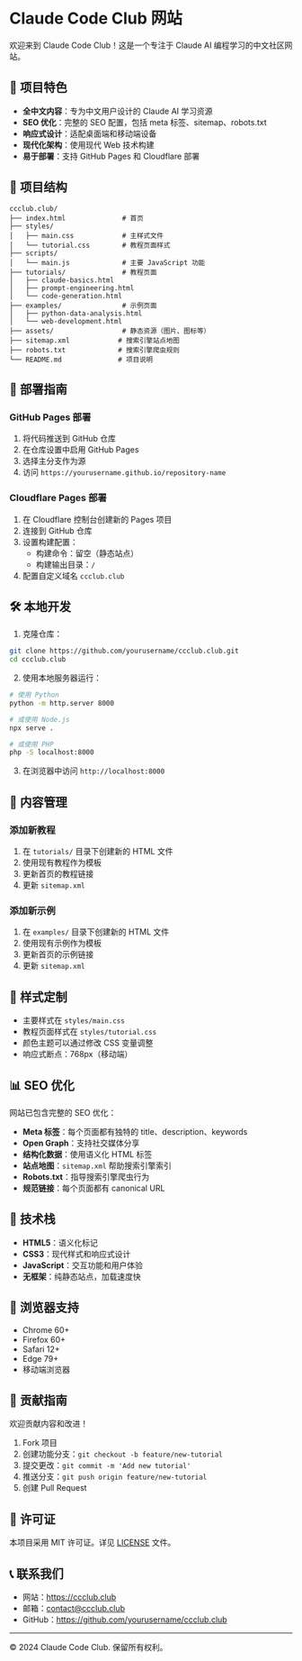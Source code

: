 # Claude Code Club 网站

欢迎来到 Claude Code Club！这是一个专注于 Claude AI 编程学习的中文社区网站。

## 🌟 项目特色

- **全中文内容**：专为中文用户设计的 Claude AI 学习资源
- **SEO 优化**：完整的 SEO 配置，包括 meta 标签、sitemap、robots.txt
- **响应式设计**：适配桌面端和移动端设备
- **现代化架构**：使用现代 Web 技术构建
- **易于部署**：支持 GitHub Pages 和 Cloudflare 部署

## 📁 项目结构

```
ccclub.club/
├── index.html              # 首页
├── styles/
│   ├── main.css            # 主样式文件
│   └── tutorial.css        # 教程页面样式
├── scripts/
│   └── main.js             # 主要 JavaScript 功能
├── tutorials/              # 教程页面
│   ├── claude-basics.html
│   ├── prompt-engineering.html
│   └── code-generation.html
├── examples/               # 示例页面
│   ├── python-data-analysis.html
│   └── web-development.html
├── assets/                 # 静态资源（图片、图标等）
├── sitemap.xml            # 搜索引擎站点地图
├── robots.txt             # 搜索引擎爬虫规则
└── README.md              # 项目说明
```

## 🚀 部署指南

### GitHub Pages 部署

1. 将代码推送到 GitHub 仓库
2. 在仓库设置中启用 GitHub Pages
3. 选择主分支作为源
4. 访问 `https://yourusername.github.io/repository-name`

### Cloudflare Pages 部署

1. 在 Cloudflare 控制台创建新的 Pages 项目
2. 连接到 GitHub 仓库
3. 设置构建配置：
   - 构建命令：留空（静态站点）
   - 构建输出目录：`/`
4. 配置自定义域名 `ccclub.club`

## 🛠️ 本地开发

1. 克隆仓库：
```bash
git clone https://github.com/yourusername/ccclub.club.git
cd ccclub.club
```

2. 使用本地服务器运行：
```bash
# 使用 Python
python -m http.server 8000

# 或使用 Node.js
npx serve .

# 或使用 PHP
php -S localhost:8000
```

3. 在浏览器中访问 `http://localhost:8000`

## 📝 内容管理

### 添加新教程

1. 在 `tutorials/` 目录下创建新的 HTML 文件
2. 使用现有教程作为模板
3. 更新首页的教程链接
4. 更新 `sitemap.xml`

### 添加新示例

1. 在 `examples/` 目录下创建新的 HTML 文件
2. 使用现有示例作为模板
3. 更新首页的示例链接
4. 更新 `sitemap.xml`

## 🎨 样式定制

- 主要样式在 `styles/main.css`
- 教程页面样式在 `styles/tutorial.css`
- 颜色主题可以通过修改 CSS 变量调整
- 响应式断点：768px（移动端）

## 📊 SEO 优化

网站已包含完整的 SEO 优化：

- **Meta 标签**：每个页面都有独特的 title、description、keywords
- **Open Graph**：支持社交媒体分享
- **结构化数据**：使用语义化 HTML 标签
- **站点地图**：`sitemap.xml` 帮助搜索引擎索引
- **Robots.txt**：指导搜索引擎爬虫行为
- **规范链接**：每个页面都有 canonical URL

## 🔧 技术栈

- **HTML5**：语义化标记
- **CSS3**：现代样式和响应式设计
- **JavaScript**：交互功能和用户体验
- **无框架**：纯静态站点，加载速度快

## 📱 浏览器支持

- Chrome 60+
- Firefox 60+
- Safari 12+
- Edge 79+
- 移动端浏览器

## 🤝 贡献指南

欢迎贡献内容和改进！

1. Fork 项目
2. 创建功能分支：`git checkout -b feature/new-tutorial`
3. 提交更改：`git commit -m 'Add new tutorial'`
4. 推送分支：`git push origin feature/new-tutorial`
5. 创建 Pull Request

## 📄 许可证

本项目采用 MIT 许可证。详见 [LICENSE](LICENSE) 文件。

## 📞 联系我们

- 网站：https://ccclub.club
- 邮箱：contact@ccclub.club
- GitHub：https://github.com/yourusername/ccclub.club

---

© 2024 Claude Code Club. 保留所有权利。